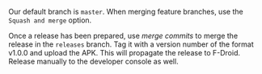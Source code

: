 Our default branch is `master`. When merging feature branches, use the `Squash and merge` option.

Once a release has been prepared, use *merge commits* to merge the release in the `releases` branch. Tag it with a version number of the format v1.0.0 and upload the APK. This will propagate the release to F-Droid. Release manually to the developer console as well.